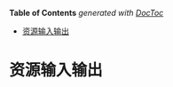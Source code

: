 <!-- START doctoc generated TOC please keep comment here to allow auto update -->
<!-- DON'T EDIT THIS SECTION, INSTEAD RE-RUN doctoc TO UPDATE -->
**Table of Contents**  *generated with [DocToc](https://github.com/thlorenz/doctoc)*

- [资源输入输出](#%E8%B5%84%E6%BA%90%E8%BE%93%E5%85%A5%E8%BE%93%E5%87%BA)

<!-- END doctoc generated TOC please keep comment here to allow auto update -->

# 资源输入输出
